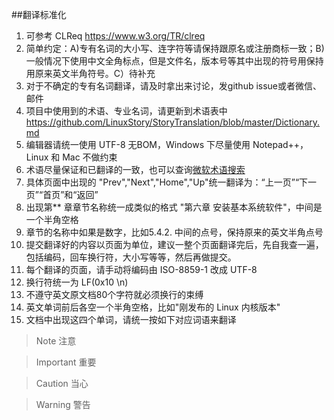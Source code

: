 ##翻译标准化

1. 可参考  CLReq https://www.w3.org/TR/clreq
2. 简单约定：A)专有名词的大小写、连字符等请保持跟原名或注册商标一致；B)一般情况下使用中文全角标点，但是文件名，版本号等其中出现的符号用保持用原来英文半角符号。C）待补充
3. 对于不确定的专有名词翻译，请及时拿出来讨论，发github issue或者微信、邮件
4. 项目中使用到的术语、专业名词，请更新到术语表中 https://github.com/LinuxStory/StoryTranslation/blob/master/Dictionary.md 
5. 编辑器请统一使用 UTF-8 无BOM，Windows 下尽量使用 Notepad++，Linux 和 Mac 不做约束
6. 术语尽量保证和已翻译的一致，也可以查询[微软术语搜索](http://www.microsoft.com/Language/zh-cn/Search.aspx)
7. 具体页面中出现的 "Prev","Next","Home","Up"统一翻译为：“上一页”“下一页”“首页”和“返回”
8. 出现第** 章章节名称统一成类似的格式  "第六章 安装基本系统软件"，中间是一个半角空格
9. 章节的名称中如果是数字，比如5.4.2. 中间的点号，保持原来的英文半角点号
10. 提交翻译好的内容以页面为单位，建议一整个页面翻译完后，先自我查一遍，包括编码，回车换行符，大小写等等，然后再做提交。
11. 每个翻译的页面，请手动将编码由 ISO-8859-1 改成 UTF-8
12. 换行符统一为 LF(0x10 \n)
13. 不遵守英文原文档80个字符就必须换行的束缚
14. 英文单词前后各空一个半角空格，比如"刚发布的 Linux 内核版本"
15. 文档中出现这四个单词，请统一按如下对应词语来翻译

  >   Note 注意
  
  >   Important 重要
  
  >   Caution 当心
  
  >   Warning 警告
